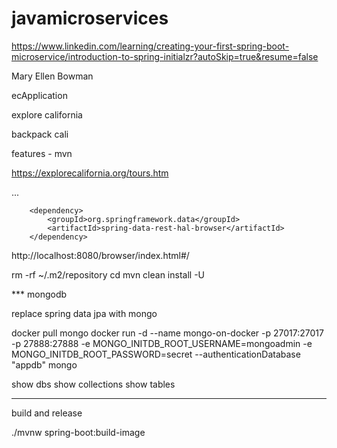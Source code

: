 # javamicroservices


https://www.linkedin.com/learning/creating-your-first-spring-boot-microservice/introduction-to-spring-initialzr?autoSkip=true&resume=false

Mary Ellen Bowman 


ecApplication

explore california

backpack cali

features - mvn



https://explorecalifornia.org/tours.htm

...

		<dependency>
			<groupId>org.springframework.data</groupId>
			<artifactId>spring-data-rest-hal-browser</artifactId>
		</dependency>

http://localhost:8080/browser/index.html#/


rm -rf ~/.m2/repository
cd <working dir>
mvn clean install -U


*** mongodb

replace spring data jpa with mongo

docker pull mongo
docker run -d  --name mongo-on-docker  -p 27017:27017 -p 27888:27888 -e MONGO_INITDB_ROOT_USERNAME=mongoadmin -e MONGO_INITDB_ROOT_PASSWORD=secret --authenticationDatabase  "appdb"  mongo


show dbs
show collections
show tables

---
build and release


 ./mvnw spring-boot:build-image